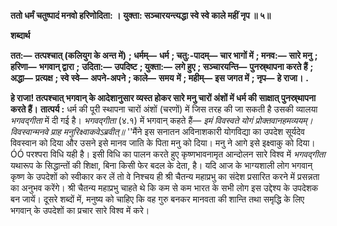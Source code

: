 **ततो धर्मं चतुष्पादं मनवो हरिणोदिता: ।** **युक्ता: सञ्चारयन्त्यद्धा स्वे स्वे काले महीं नृप ॥ ५॥** 

**शब्दार्थ** 

**तत:—** **तत्पश्चात् (कलियुग के अन्त में)** **; धर्मम्—** **धर्म** **; चतु:-पादम्—** **चार भागों में** **; मनव:—** **सारे मनु** **; हरिणा—** **भगवान् द्वारा** **;** **उदिता:—** **उपदिष्ट** **; युक्ता:—** **लगे हुए** **; सञ्चारयन्ति—** **पुनस्र्थापना करते हैं** **; अद्धा—** **प्रत्यक्ष** **; स्वे स्वे—** **अपने-अपने** **; काले—** **समय** **में** **; महीम्—** **इस जगत में** **; नृप—** **हे राजा।** **.** 

**हे राजा! तत्पश्चात् भगवान् के आदेशानुसार व्यस्त होकर सारे मनु चारों अंशों में धर्म की** **साक्षात् पुनस्र्थापना करते हैं।** **तात्पर्य :** धर्म की पूरी स्थापना चारों अंशों (चरणों) में जिस तरह की जा सकती है उसकी व्यालया *भगवद्गीता* में दी गई है। *भगवद्गीता* (४.१) में भगवान् कहते हैं— *इमं विवस्वते योगं प्रोक्तवानहमव्ययम्।* *विवस्वान्मनवे प्राह मनुरिक्ष्वाकवेऽब्रवीत्॥* ''मैंने इस सनातन अविनाशकारी योगविद्या का उपदेश सूर्यदेव विवस्वान को दिया और उसने इसे मानव जाति के पिता मनु को दिया। मनु ने आगे इसे इक्ष्वाकु को दिया।ÓÓ परश्परा विधि यही है। इसी विधि का पालन करते हुए कृष्णभावनामृत आन्दोलन सारे विश्व में *भगवद्गीता* यथारूप के सिद्धान्तों की शिक्षा, बिना किसी फेर बदल के देता, है। यदि आज के भाग्यशाली लोग भगवान् कृष्ण के उपदेशों को स्वीकार कर लें तो वे निश्चय ही श्री चैतन्य महाप्रभु का संदेश प्रसारित करने में प्रसन्नता का अनुभव करेंगे। श्री चैतन्य महाप्रभु चाहते थे कि कम से कम भारत के सभी लोग इस उद्देश्य के उपदेशक बन जायें। दूसरे शब्दों में, मनुष्य को चाहिए कि वह गुरु बनकर मानवता की शान्ति तथा समृद्धि के लिए भगवान् के उपदेशों का प्रचार सारे विश्व में करे।  